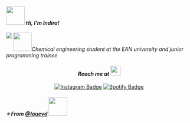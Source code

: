 #### <img src="https://media.giphy.com/media/VgCDAzcKvsR6OM0uWg/giphy.gif" width="50"> *Hi, I'm Indira!* 
<img align="left" src="https://github.com/anathayna/anathayna/blob/master/assets/pusheencode.gif"/>

<img src="https://media.giphy.com/media/mGcNjsfWAjY5AEZNw6/giphy.gif" width="50"></h2>*Chemical engineering student at the EAN university and junior programming trainee* 


<div align="center">

#### *Reach me at* <img src="https://user-images.githubusercontent.com/5679180/79618120-0daffb80-80be-11ea-819e-d2b0fa904d07.gif" width="27px">
  [![Instagram Badge](https://img.shields.io/badge/-Instagram-c039a6?style=flat-square&labelColor=c039a6&logo=instagram&logoColor=white&link=https://instagram.com/anadehavaiana)](https://www.instagram.com/iquevd/)
  [![Spotify Badge](https://img.shields.io/badge/-Spotify-1db954?style=flat-square&labelColor=1db954&logo=spotify&logoColor=white&link=https://open.spotify.com/user/31c2vtimocqkcwwvfir3uglizkwu)](https://open.spotify.com/user/31c2vtimocqkcwwvfir3uglizkwu) <em> 

<div align="left">
 
   
#### ⭐️ From [@Iquevd](https://github.com/Iquevd) <img src="https://raw.githubusercontent.com/innng/innng/master/assets/kyubey.gif" width="50px">
  
<!--
**Iquevd/Iquevd** is a ✨ _special_ ✨ repository because its `README.md` (this file) appears on your GitHub profile.

Here are some ideas to get you started:

- 🔭 I’m currently working on ...
- 🌱 I’m currently learning ...
- 👯 I’m looking to collaborate on ...
- 🤔 I’m looking for help with ...
- 💬 Ask me about ...
- 📫 How to reach me: ...
- 😄 Pronouns: ...
- ⚡ Fun fact: ...
-->
